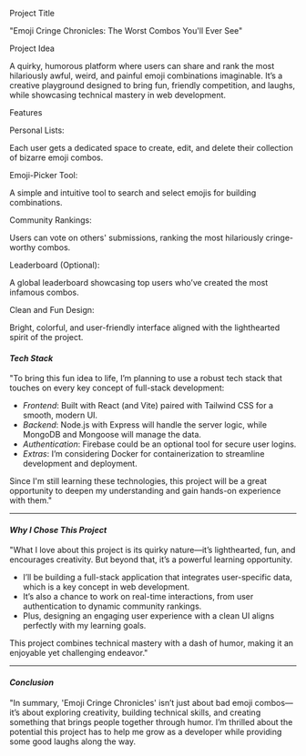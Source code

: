 Project Title

"Emoji Cringe Chronicles: The Worst Combos You'll Ever See"

Project Idea

A quirky, humorous platform where users can share and rank the most hilariously awful, weird, and painful emoji combinations imaginable. It’s a creative playground designed to bring fun, friendly competition, and laughs, while showcasing technical mastery in web development.

Features

Personal Lists:

Each user gets a dedicated space to create, edit, and delete their collection of bizarre emoji combos.

Emoji-Picker Tool:

A simple and intuitive tool to search and select emojis for building combinations.

Community Rankings:

Users can vote on others' submissions, ranking the most hilariously cringe-worthy combos.

Leaderboard (Optional):

A global leaderboard showcasing top users who’ve created the most infamous combos.

Clean and Fun Design:

Bright, colorful, and user-friendly interface aligned with the lighthearted spirit of the project.
#### *Tech Stack*  
"To bring this fun idea to life, I’m planning to use a robust tech stack that touches on every key concept of full-stack development:  
- *Frontend*: Built with React (and Vite) paired with Tailwind CSS for a smooth, modern UI.  
- *Backend*: Node.js with Express will handle the server logic, while MongoDB and Mongoose will manage the data.  
- *Authentication*: Firebase could be an optional tool for secure user logins.  
- *Extras*: I’m considering Docker for containerization to streamline development and deployment.  

Since I'm still learning these technologies, this project will be a great opportunity to deepen my understanding and gain hands-on experience with them."

---

#### *Why I Chose This Project*  
"What I love about this project is its quirky nature—it’s lighthearted, fun, and encourages creativity. But beyond that, it’s a powerful learning opportunity.  
- I’ll be building a full-stack application that integrates user-specific data, which is a key concept in web development.  
- It’s also a chance to work on real-time interactions, from user authentication to dynamic community rankings.  
- Plus, designing an engaging user experience with a clean UI aligns perfectly with my learning goals.  

This project combines technical mastery with a dash of humor, making it an enjoyable yet challenging endeavor."

---

#### *Conclusion*  
"In summary, 'Emoji Cringe Chronicles' isn’t just about bad emoji combos—it’s about exploring creativity, building technical skills, and creating something that brings people together through humor. I’m thrilled about the potential this project has to help me grow as a developer while providing some good laughs along the way.  
